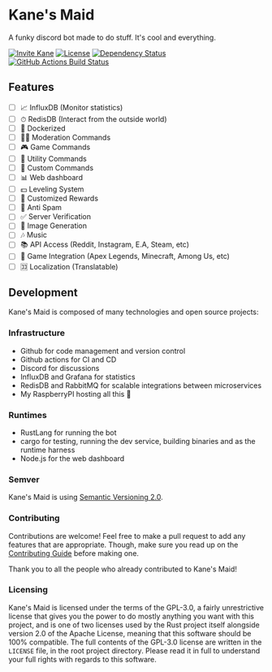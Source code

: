 # Kane's Maid

A funky discord bot made to do stuff. It's cool and everything.

[![Invite Kane][invite-badge]][invite-link]
[![License][license-badge]][license-link]
[![Dependency Status][dependency-badge]][dependency-link]
[![GitHub Actions Build Status][github-actions-badge]][github-actions-link]


## Features
- [ ] 📈 InfluxDB (Monitor statistics)
- [ ] ⏱ RedisDB (Interact from the outside world)
- [ ] 🚢 Dockerized
- [ ] 👮‍♂️ Moderation Commands
- [ ] 🎮 Game Commands
- [ ] 🔧 Utility Commands
- [ ] 🎹 Custom Commands
- [ ] 📊 Web dashboard
- [ ] 💵 Leveling System
- [ ] 🌠 Customized Rewards
- [ ] 🔕 Anti Spam
- [ ] ✅ Server Verification
- [ ] 📸 Image Generation
- [ ] 🎶 Music
- [ ] 📚 API Access (Reddit, Instagram, E.A, Steam, etc)
- [ ] 🎲 Game Integration (Apex Legends, Minecraft, Among Us, etc)
- [ ] 🈁 Localization (Translatable)

## Development

Kane's Maid is composed of many technologies and open source projects:

### Infrastructure
- Github for code management and version control
- Github actions for CI and CD
- Discord for discussions
- InfluxDB and Grafana for statistics
- RedisDB and RabbitMQ for scalable integrations between microservices
- My RaspberryPI hosting all this 🥧

### Runtimes
- RustLang for running the bot
- cargo for testing, running the dev service, building binaries and as the runtime harness
- Node.js for the web dashboard


### Semver
Kane's Maid is using [Semantic Versioning 2.0][semantic-versioning-link].

### Contributing

Contributions are welcome! Feel free to make a pull request to add any features that are appropriate. Though, make sure
you read up on the [Contributing Guide][github-contribution-link] before making one.

Thank you to all the people who already contributed to Kane's Maid!

### Licensing

Kane's Maid is licensed under the terms of the GPL-3.0, a fairly unrestrictive license that gives you the power to do
mostly anything you want with this project, and is one of two licenses used by the Rust project itself alongside version
2.0 of the Apache License, meaning that this software should be 100% compatible. The full contents of the GPL-3.0 license are
written in the `LICENSE` file, in the root project directory. Please read it in full to understand your full rights
with regards to this software.


<!-- Misc -->
[invite-link]: https://discordapp.com/oauth2/authorize?client_id=295007212638830592&scope=bot
[invite-badge]: https://img.shields.io/badge/Invite-to%20your%20Discord%20server-7289da.svg?style=flat-square&logo=discord

[dependency-link]: https://deps.rs/repo/github/RiceCX/KanesMaidBot
[dependency-badge]: https://deps.rs/repo/github/RiceCX/KanesMaidBot/status.svg

[license-link]: https://github.com/RiceCX/KanesMaidBot/blob/master/LICENSE
[license-badge]: https://img.shields.io/github/license/RiceCX/KanesMaidBot.svg?color=ff1f46&style=flat-square

[github-actions-link]: https://github.com/RiceCX/KanesMaidBot/actions/workflows/ci.yml
[github-actions-badge]: https://github.com/RiceCX/KanesMaidBot/actions/workflows/ci.yml/badge.svg?branch=master

[github-contribution-link]: https://github.com/RiceCX/KanesMaidBot/blob/master/CONTRIBUTING.md

[semantic-versioning-link]: https://semver.org/